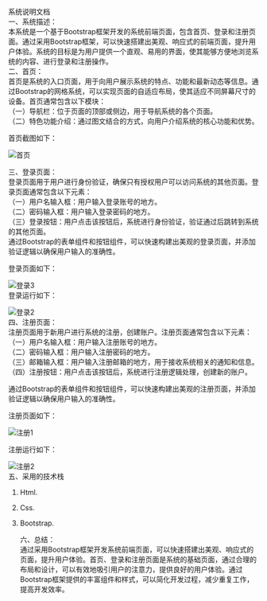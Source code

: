 系统说明文档  
 一、系统描述：  
本系统是一个基于Bootstrap框架开发的系统前端页面，包含首页、登录和注册页面。通过采用Bootstrap框架，可以快速搭建出美观、响应式的前端页面，提升用户体验。系统的目标是为用户提供一个直观、易用的界面，使其能够方便地浏览系统的内容、进行登录和注册操作。  
 二、首页：  
首页是系统的入口页面，用于向用户展示系统的特点、功能和最新动态等信息。通过Bootstrap的网格系统，可以实现页面的自适应布局，使其适应不同屏幕尺寸的设备。首页通常包含以下模块：  
（一）导航栏：位于页面的顶部或侧边，用于导航系统的各个页面。  
（二）特色功能介绍：通过图文结合的方式，向用户介绍系统的核心功能和优势。

首页截图如下：

![首页](media/c0577c56e8ea0a746975387c29a1122a.png)  
  
 三、登录页面：  
登录页面用于用户进行身份验证，确保只有授权用户可以访问系统的其他页面。登录页面通常包含以下元素：  
（一）用户名输入框：用户输入登录账号的地方。  
（二）密码输入框：用户输入登录密码的地方。  
（三）登录按钮：用户点击该按钮后，系统进行身份验证，验证通过后跳转到系统的其他页面。  
 通过Bootstrap的表单组件和按钮组件，可以快速构建出美观的登录页面，并添加验证逻辑以确保用户输入的准确性。

登录页面如下：

![登录3](media/5a8f022cb7000ce3d65ec9839baf2d4c.png)  
登录运行如下：

![登录2](media/4c37b6dc0cab16c7f36d338c2e191446.png)  
四、注册页面：  
 注册页面用于新用户进行系统的注册，创建账户。注册页面通常包含以下元素：  
（一）用户名输入框：用户输入注册账号的地方。  
（二）密码输入框：用户输入注册密码的地方。  
（三）邮箱输入框：用户输入注册邮箱的地方，用于接收系统相关的通知和信息。  
（四）注册按钮：用户点击该按钮后，系统进行注册逻辑处理，创建新的账户。

通过Bootstrap的表单组件和按钮组件，可以快速构建出美观的注册页面，并添加验证逻辑以确保用户输入的准确性。

注册页面如下：

![注册1](media/73c06a81503edb55ba357493c9c7a0b1.png)

注册运行如下：

![注册2](media/36bdf27bb6fa7d3db9b3b5aa1be753c8.png)  
五、采用的技术栈

1.  Html.
2.  Css.
3.  Bootstrap.

    六、总结：  
    通过采用Bootstrap框架开发系统前端页面，可以快速搭建出美观、响应式的页面，提升用户体验。首页、登录和注册页面是系统的基础页面，通过合理的布局和设计，可以有效地吸引用户的注意力，提供良好的用户体验。通过Bootstrap框架提供的丰富组件和样式，可以简化开发过程，减少重复工作，提高开发效率。
